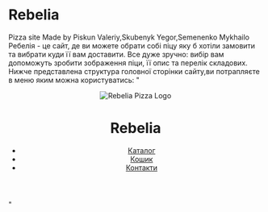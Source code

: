 # Rebelia
Pizza site
Made by Piskun Valeriy,Skubenyk Yegor,Semenenko Mykhailo
Ребелія - це сайт, де ви можете обрати собі піцу яку б хотіли замовити та вибрати куди її вам доставити. Все дуже зручно: вибір вам допоможуть зробити зображення піци, її опис та перелік складових. 
Нижче представлена структура головної сторінки сайту,ви потрапляєте в меню яким можна користуватись:
"<header>
    <div class="logo">
        <img src="pizza_logo.png" alt="Rebelia Pizza Logo">
        <h1>Rebelia</h1>
    </div>
    <nav class="top-menu">
        <ul>
            <li><a href="#catalog">Каталог</a></li>
            <li><a href="#cart">Кошик</a></li>
            <li><a href="#contacts">Контакти</a></li>
        </ul>
    </nav>
</header>"
